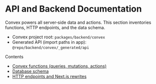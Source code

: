 # API and Backend Documentation

Convex powers all server‑side data and actions. This section inventories functions, HTTP endpoints, and the data schema.

- Convex project root: `packages/backend/convex`
- Generated API (import paths in app): `@repo/backend/convex/_generated/api`

Contents
- [Convex functions (queries, mutations, actions)](./convex-functions.md)
- [Database schema](./schema.md)
- [HTTP endpoints and Next.js rewrites](./http.md)
